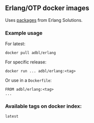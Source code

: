 ## Erlang/OTP docker images

Uses [packages](https://packages.erlang-solutions.com/erlang/) from Erlang Solutions.

### Example usage

For latest:

    docker pull adbl/erlang

For specific release:

    docker run ... adbl/erlang:<tag>

Or use in a `Dockerfile`:

    FROM adbl/erlang:<tag>
    ...

### Available tags on docker index:

`latest`
